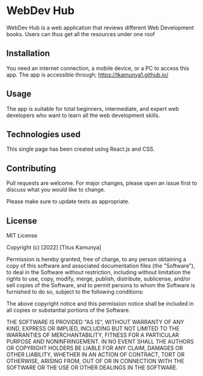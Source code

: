 # WebDev Hub

WebDev Hub is a web application that reviews different Web Development books. 
Users can thus get all the resources under one roof

## Installation
You need an internet connection, a mobile device, or a PC to access this app.
The app is accessible through;
https://tkamunya1.github.io/ 


## Usage
The app is suitable for total beginners, intermediate, and expert web developers who want to learn all the web development skills. 

## Technologies used
This single page has been created using React.js and CSS. 

## Contributing
Pull requests are welcome. For major changes, please open an issue first to discuss what you would like to change.

Please make sure to update tests as appropriate.

## License
MIT License

Copyright (c) [2022] [Titus Kamunya]

Permission is hereby granted, free of charge, to any person obtaining a copy
of this software and associated documentation files (the "Software"), to deal
in the Software without restriction, including without limitation the rights
to use, copy, modify, merge, publish, distribute, sublicense, and/or sell
copies of the Software, and to permit persons to whom the Software is
furnished to do so, subject to the following conditions:

The above copyright notice and this permission notice shall be included in all
copies or substantial portions of the Software.

THE SOFTWARE IS PROVIDED "AS IS", WITHOUT WARRANTY OF ANY KIND, EXPRESS OR
IMPLIED, INCLUDING BUT NOT LIMITED TO THE WARRANTIES OF MERCHANTABILITY,
FITNESS FOR A PARTICULAR PURPOSE AND NONINFRINGEMENT. IN NO EVENT SHALL THE
AUTHORS OR COPYRIGHT HOLDERS BE LIABLE FOR ANY CLAIM, DAMAGES OR OTHER
LIABILITY, WHETHER IN AN ACTION OF CONTRACT, TORT OR OTHERWISE, ARISING FROM,
OUT OF OR IN CONNECTION WITH THE SOFTWARE OR THE USE OR OTHER DEALINGS IN THE
SOFTWARE.
